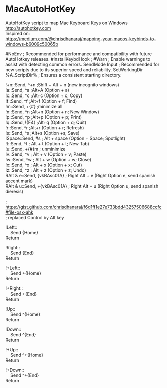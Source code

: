 # MacAutoHotKey
AutoHotKey script to map Mac Keyboard Keys on Windows  
http://autohotkey.com  
Inspired on:  
https://medium.com/@chrisdhanaraj/mapping-your-macos-keybinds-to-windows-b6009c50065b  

#NoEnv  ; Recommended for performance and compatibility with future AutoHotkey releases.
#InstallKeybdHook
; #Warn  ; Enable warnings to assist with detecting common errors.
SendMode Input  ; Recommended for new scripts due to its superior speed and reliability.
SetWorkingDir %A_ScriptDir%  ; Ensures a consistent starting directory.

!+n::Send, ^+n ;Shift + Alt + n (new incognito windows)  
!a::Send, ^a ;Alt+A (Option + a)  
!c::Send, ^c ;Alt+c (Option + c; Copy)  
!f::Send, ^f ;Alt+f (Option + f; Find)  
!m::Send, +{#} ;minimize all  
!n::Send, ^n ;Alt+n (Option + n; New Window)  
!p::Send, ^p ;Alt+p (Option + p; Print)  
!q::Send, !{F4} ;Alt+q (Option + q; Quit)  
!r::Send, ^r ;Alt+r (Option + r; Refresh)  
!s::Send, ^s ;Alt+s (Option +s; Save)  
!Space::Send, #s ; Alt + space (Option + Space; Spotlight)  
!t::Send, ^t ; Alt + t (Option + t; New Tab)  
!u::Send, +{#}m ; unminimize  
!v::Send, ^v ; Alt + v (Option + v; Paste)  
!w::Send, ^w ; Alt + w (Option + w; Close)  
!x::Send, ^x ; Alt + x (Option + x; Cut)  
!z::Send, ^z ; Alt + z (Option + z; Undo)  
RAlt & e::Send, {vkBAsc01A} ; Right Alt + e (Right Option e, send spanish accent mark)  
RAlt & u::Send, +{vkBAsc01A} ; Right Alt + u (Right Option u, send spanish dieresis)  


; https://gist.github.com/chrisdhanaraj/f6d1ff1e27e733bdd43257506688ccfc#file-osx-ahk  
; replaced Control by Alt key  
  
!Left::  
&nbsp;&nbsp;&nbsp;&nbsp;Send {Home}  
Return  

!Right::  
&nbsp;&nbsp;&nbsp;&nbsp;Send {End}  
Return  

!+Left::  
&nbsp;&nbsp;&nbsp;&nbsp;Send +{Home}  
Return  

!+Right::  
&nbsp;&nbsp;&nbsp;&nbsp;Send +{End}  
Return  

!Up::  
&nbsp;&nbsp;&nbsp;&nbsp;Send ^{Home}  
Return  

!Down::  
&nbsp;&nbsp;&nbsp;&nbsp;Send ^{End}  
Return  

!+Up::  
&nbsp;&nbsp;&nbsp;&nbsp;Send ^+{Home}  
Return  

!+Down::  
&nbsp;&nbsp;&nbsp;&nbsp;Send ^+{End}  
Return  
